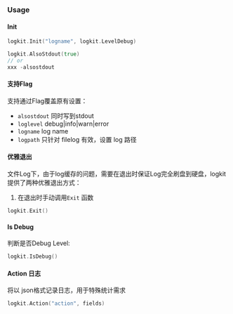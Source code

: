 ### Usage

#### Init

```go
logkit.Init("logname", logkit.LevelDebug)
```

```go
logkit.AlsoStdout(true)
// or
xxx -alsostdout
```

#### 支持Flag
支持通过Flag覆盖原有设置：
- `alsostdout` 同时写到stdout
- `loglevel`  debug|info|warn|error
- `logname`  log name
- `logpath` 只针对 filelog 有效，设置 log 路径

#### 优雅退出
文件Log下，由于log缓存的问题，需要在退出时保证Log完全刷盘到硬盘，logkit 提供了两种优雅退出方式：

1. 在退出时手动调用`Exit` 函数

```go
logkit.Exit()
```

####  Is Debug

判断是否Debug Level:
```go
logkit.IsDebug()
```
#### Action 日志

将以 json格式记录日志，用于特殊统计需求

```go
logkit.Action("action", fields)
```
